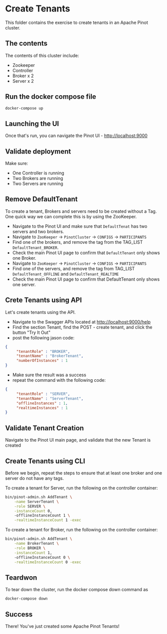 # Create Tenants

This folder contains the exercise to create tenants in an Apache Pinot cluster.

## The contents

The contents of this cluster include:

- Zookeeper
- Controller
- Broker x 2
- Server x 2

## Run the docker compose file

```bash
docker-compose up
```

## Launching the UI

Once that's run, you can navigate the Pinot UI - [http://localhost:9000](http://localhost:9000)

## Validate deployment

Make sure:

- One Controller is running
- Two Brokers are running
- Two Servers are running

## Remove DefaultTenant

To create a tenant, Brokers and servers need to be created without a Tag.  
One quick way we can complete this is by using the ZooKeeper.

- Navigate to the Pinot UI and make sure that `DefaultTenat` has two servers and two brokers.
- Navigate to `ZooKeeper` -> `PinotCluster` -> `CONFIGS` -> `PARTICIPANTS`
- Find one of the brokers, and remove the tag from the TAG_LIST `DefaultTenant_BROKER`.
- Check the main Pinot UI page to confirm that `DefaultTenant` only shows one Broker.
- Navigate to `ZooKeeper` -> `PinotCluster` -> `CONFIGS` -> `PARTICIPANTS`
- Find one of the servers, and remove the tag from TAG_LIST `DefaultTenant_OFFLINE` and `DefaultTenant_REALTIME`
- Check the main Pinot UI page to confirm that DefaultTenant only shows one server.

## Crete Tenants using API

Let's create tenants using the API.

- Navigate to the Swagger APIs located at [http://localhost:9000/help](http://localhost:9000/help)
- Find the section Tenant, find the POST - create tenant, and click the button "Try It Out"
- post the following jason code:

```json
{
     "tenantRole" : "BROKER",
     "tenantName" : "BrokerTenant",
     "numberOfInstances" : 1
}
```

- Make sure the result was a success
- repeat the command with the following code:

```json
{
     "tenantRole" : "SERVER",
     "tenantName" : "ServerTenant",
     "offlineInstances" : 1,
     "realtimeInstances" : 1
}
```

## Validate Tenant Creation

Navigate to the Pinot UI main page, and validate that the new Tenant is created

## Create Tenants using CLI

Before we begin, repeat the steps to ensure that at least one broker and one server do not have any tags.

To create a tenant for Server, run the following on the controller container:

```bash
bin/pinot-admin.sh AddTenant \
    -name ServerTenant \
    -role SERVER \
    -instanceCount 0,
    -offlineInstanceCount 1 \
    -realtimeInstanceCount 1 -exec
```

To create a tenant for Broker, run the following on the controller container:

```bash
bin/pinot-admin.sh AddTenant \
    -name BrokerTenant \
    -role BROKER \
    -instanceCount 1,
    -offlineInstanceCount 0 \
    -realtimeInstanceCount 0 -exec
```

## Teardwon

To tear down the cluster, run the docker compose down command as

``` bash
docker-compose down
```

## Success

There! 
You've just created some Apache Pinot Tenants!

